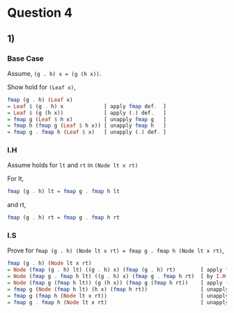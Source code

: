 # Question 4

## 1)

### Base Case

Assume,
```(g . h) x = (g (h x))```.

Show hold for ```(Leaf x)```,

```haskell
fmap (g . h) (Leaf x)
= Leaf $ (g . h) x             [ apply fmap def.  ]
= Leaf $ (g (h x))             [ apply (.) def.   ]
= fmap g (Leaf $ h x)          [ unapply fmap g   ]
= fmap h (fmap g (Leaf $ h x)) [ unapply fmap h   ]
= fmap g . fmap h (Leaf $ x)   [ unapply (.) def. ]
```

### I.H

Assume holds for ```lt``` and ```rt``` in ```(Node lt x rt)```

For lt,

```haskell
fmap (g . h) lt = fmap g . fmap h lt
```

and rt,

```haskell
fmap (g . h) rt = fmap g . fmap h rt
```

### I.S

Prove for ```fmap (g . h) (Node lt x rt) = fmap g . fmap h (Node lt x rt)```,

```haskell
fmap (g . h) (Node lt x rt)
= Node (fmap (g . h) lt) ((g . h) x) (fmap (g . h) rt)        [ apply fmap def.  ]
= Node (fmap g . fmap h lt) ((g . h) x) (fmap g . fmap h rt)  [ by I.H           ]
= Node (fmap g (fmap h lt)) (g (h x)) (fmap g (fmap h rt))    [ apply (.) def.   ]
= fmap g (Node (fmap h lt) (h x) (fmap h rt))                 [ unapply fmap g   ]
= fmap g (fmap h (Node lt x rt))                              [ unapply fmap h   ]
= fmap g . fmap h (Node lt x rt)                              [ unapply (.) def. ]
```
